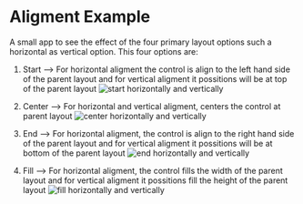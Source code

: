 # Aligment Example

A small app to see the effect of the four primary layout options such a horizontal as vertical option. This four options are:

1. Start --> For horizontal aligment the control is align to the left hand side of the parent layout and for vertical aligment it possitions will be at top of the parent layout
![start horizontally and vertically](Aligment/Resources/Images/start.png)

2. Center --> For horizontal and vertical aligment, centers the control at parent layout
![center horizontally and vertically](Aligment/Resources/Images/center.png)

3. End --> For horizontal aligment, the control is align to the right hand side of the parent layout and for vertical aligment it possitions will be at bottom of the parent layout
![end horizontally and vertically](Aligment/Resources/Images/end.png)

4. Fill --> For horizontal aligment, the control fills the width of the parent layout and for vertical aligment it possitions fill the height of the parent layout
![fill horizontally and vertically](Aligment/Resources/Images/fill.png)
